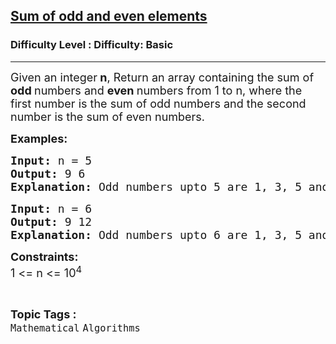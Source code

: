 <h2><a href="https://www.geeksforgeeks.org/problems/sum-of-odd-and-even-elements3033/1?page=5&difficulty=School&sortBy=submissions">Sum of odd and even elements</a></h2><h3>Difficulty Level : Difficulty: Basic</h3><hr><div class="problems_problem_content__Xm_eO"><p><span style="font-size: 18px;">Given an integer<strong> n</strong>, Return an array containing the sum of <strong>odd </strong>numbers and <strong>even </strong>numbers from 1 to n, </span><span style="font-size: 18px;">where the first number is the sum of odd numbers and the second number is the sum of even numbers.</span></p>
<p><span style="font-size: 18px;"><strong>Examples:</strong></span></p>
<pre><span style="font-size: 18px;"><strong>Input: </strong>n =<strong> </strong>5
<strong>Output: </strong>9 6
<strong>Explanation: </strong>Odd numbers upto 5 are 1, 3, 5 and their sum = 1 + 3 + 5 = 9.Even numbers upto 5 are 2 and 4 and their sum = 2 + 4 = 6.</span>
</pre>
<pre><span style="font-size: 18px;"><strong>Input: </strong>n =<strong> </strong>6
<strong>Output: </strong>9 12</span>
<span style="font-size: 18px;"><strong>Explanation: </strong>Odd numbers upto 6 are 1, 3, 5 and their sum = 1 + 3 + 5 = 9.Even numbers upto 5 are 2 , 4 and 6 and their  sum = 2 + 4 + 6  = 12.</span>
</pre>
<p><span style="font-size: 18px;"><strong>Constraints:</strong><br>1 &lt;= n &lt;= 10<sup>4</sup></span></p></div><br><p><span style=font-size:18px><strong>Topic Tags : </strong><br><code>Mathematical</code>&nbsp;<code>Algorithms</code>&nbsp;